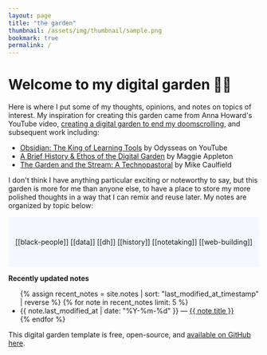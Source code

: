 ```yaml
---
layout: page
title: "the garden"
thumbnail: /assets/img/thumbnail/sample.png
bookmark: true
permalink: /
---
```


# Welcome to my digital garden 🌱🌻

Here is where I put some of my thoughts, opinions, and notes on topics of interest. My inspiration for creating this garden came from Anna Howard's YouTube video, [creating a digital garden to end my doomscrolling](https://youtu.be/0tY7Z53QJo8?si=KkDY0Oeo6jscMZCm), and subsequent work including:
* [Obsidian: The King of Learning Tools](https://youtu.be/hSTy_BInQs8?si=CMyUBAWJe4XvW0q-) by Odysseas on YouTube
* [A Brief History & Ethos of the Digital Garden](https://maggieappleton.com/garden-history/) by Maggie Appleton
* [The Garden and the Stream: A Technopastoral](https://hapgood.us/2015/10/17/the-garden-and-the-stream-a-technopastoral/) by Mike Caulfield

I don't think I have anything particular exciting or noteworthy to say, but this garden is more for me than anyone else, to have a place to store my more polished thoughts in a way that I can remix and reuse later. My notes are organized by topic below:

<p style="padding: 3em 1em; background: #f5f7ff; border-radius: 4px;">
[[black-people]]
[[data]]
[[dh]]
[[history]]
[[notetaking]] 
[[web-building]]
</p>

<strong>Recently updated notes</strong>

<ul>
  {% assign recent_notes = site.notes | sort: "last_modified_at_timestamp" | reverse %}
  {% for note in recent_notes limit: 5 %}
    <li>
      {{ note.last_modified_at | date: "%Y-%m-%d" }} — <a class="internal-link" href="{{ site.baseurl }}{{ note.url }}">{{ note.title }}</a>
    </li>
  {% endfor %}
</ul>

This digital garden template is free, open-source, and [available on GitHub here](https://github.com/maximevaillancourt/digital-garden-jekyll-template).

<style>
  .wrapper {
    max-width: 46em;
  }
</style>
